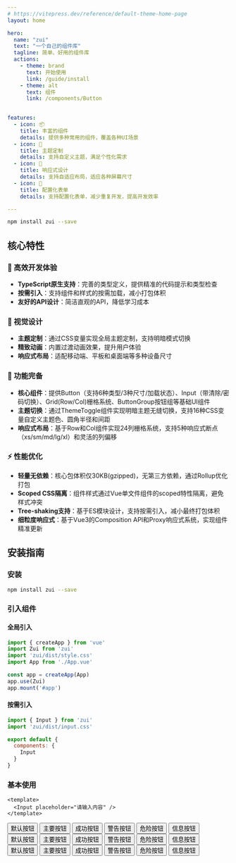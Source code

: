 ```yaml
---
# https://vitepress.dev/reference/default-theme-home-page
layout: home

hero:
  name: "zui"
  text: "一个自己的组件库"
  tagline: 简单、好用的组件库
  actions:
    - theme: brand
      text: 开始使用
      link: /guide/install
    - theme: alt
      text: 组件
      link: /components/Button

      
features:
  - icon: 📦
    title: 丰富的组件
    details: 提供多种常用的组件，覆盖各种UI场景
  - icon: 🎨
    title: 主题定制
    details: 支持自定义主题，满足个性化需求
  - icon: 📱
    title: 响应式设计
    details: 支持自适应布局，适应各种屏幕尺寸
  - icon: 📃
    title: 配置化表单
    details: 支持配置化表单，减少重复开发，提高开发效率

---
```




```bash
npm install zui --save
```







<div style="position: absolute;top:-500px;width:100%;z-index:10">
  <Row justify="end" :gutter="0">
    <Col :span="1"><Button text>默认按钮</Button></Col>
    <Col :span="1"><Button text type="primary">主要按钮</Button></Col>
    <Col :span="1"><Button text type="success">成功按钮</Button></Col>
    <Col :span="1"><Button text type="warning">警告按钮</Button></Col>
    <Col :span="1"><Button text type="danger">危险按钮</Button></Col>
    <Col :span="1"><Button text type="info">信息按钮</Button></Col>
    <Col :span="1"><Button >默认按钮</Button></Col>
    <Col :span="1"><Button type="primary">主要按钮</Button></Col>
    <Col :span="1"><Button type="success">成功按钮</Button></Col>
    <Col :span="1"><Button type="warning">警告按钮</Button></Col>
    <Col :span="1"><Button type="danger">危险按钮</Button></Col>
    <Col :span="1"><Button type="info">信息按钮</Button></Col>
  </Row>
  <Row justify="end" style="margin-top:10px;width:630px;">
    <Col push="23">
      <Input placeholder="开始 zui 使用之旅" width="540px" height="50px" />
    </Col>
  </Row>
</div>

<style>
  .start-button{
    border-radius: 10px;
    background-color: #007aff;
    color: #fff;
    padding: 10px 20px;
    font-size: 16px;
    font-weight: 500;
    border: none;
    cursor: pointer;
  }
</style>

## 核心特性

### 🚀 高效开发体验
- **TypeScript原生支持**：完善的类型定义，提供精准的代码提示和类型检查
- **按需引入**：支持组件和样式的按需加载，减小打包体积
- **友好的API设计**：简洁直观的API，降低学习成本

### 🎨 视觉设计
- **主题定制**：通过CSS变量实现全局主题定制，支持明暗模式切换
- **精致动画**：内置过渡动画效果，提升用户体验
- **响应式布局**：适配移动端、平板和桌面端等多种设备尺寸

### 🔋 功能完备
- **核心组件**：提供Button（支持6种类型/3种尺寸/加载状态）、Input（带清除/密码切换）、Grid(Row/Col)栅格系统、ButtonGroup按钮组等基础UI组件
- **主题切换**：通过ThemeToggle组件实现明暗主题无缝切换，支持16种CSS变量自定义主题色、圆角半径和间距
- **响应式布局**：基于Row和Col组件实现24列栅格系统，支持5种响应式断点（xs/sm/md/lg/xl）和灵活的列偏移

### ⚡ 性能优化
- **轻量无依赖**：核心包体积仅30KB(gzipped)，无第三方依赖，通过Rollup优化打包
- **Scoped CSS隔离**：组件样式通过Vue单文件组件的scoped特性隔离，避免样式冲突
- **Tree-shaking支持**：基于ES模块设计，支持按需引入，减小最终打包体积
- **细粒度响应式**：基于Vue3的Composition API和Proxy响应式系统，实现组件精准更新

## 安装指南

### 安装

```bash
npm install zui --save
```

### 引入组件

#### 全局引入

```javascript
import { createApp } from 'vue'
import Zui from 'zui'
import 'zui/dist/style.css'
import App from './App.vue'

const app = createApp(App)
app.use(Zui)
app.mount('#app')
```

#### 按需引入

```javascript
import { Input } from 'zui'
import 'zui/dist/input.css'

export default {
  components: {
    Input
  }
}
```

### 基本使用

```vue
<template>
  <Input placeholder="请输入内容" />
</template>
```

<script setup lang="ts">
import { ref } from 'vue'
</script>
<style>
  /* .button-group {
    padding:20px 0px ;
    display:flex;
    gap:10px;
  } */
</style>
<div style="display: flex; gap: 40px; margin: 0 auto; max-width: 1200px;">
<div style="flex: 1;">
<!-- 主内容区域 -->
<div class="button-group">
  <Button>默认按钮</Button>
  <Button type="primary">主要按钮</Button>
  <Button type="success">成功按钮</Button>
  <Button type="warning">警告按钮</Button>
  <Button type="danger">危险按钮</Button>
  <Button type="info">信息按钮</Button>
</div>
</div>

</div>
<div class="button-group">
  <Button>默认按钮</Button>
  <Button type="primary" text>主要按钮</Button>
  <Button type="success" text>成功按钮</Button>
  <Button type="warning" text>警告按钮</Button>
  <Button type="danger" text>危险按钮</Button>
  <Button type="info" text>信息按钮</Button>
</div>
<div class="button-group">
  <Button>默认按钮</Button>
  <Button type="primary" text border>主要按钮</Button>
  <Button type="success" text border>成功按钮</Button>
  <Button type="warning" text border>警告按钮</Button>
  <Button type="danger" text border>危险按钮</Button>
  <Button type="info" text border>信息按钮</Button>
</div>

